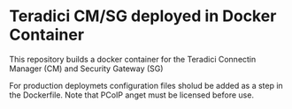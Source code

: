 # Teradici CM/SG deployed in Docker Container
This repository builds a docker container for the Teradici Connectin Manager (CM) and Security Gateway (SG)

For production deploymets configuration files sholud be added as a step in the Dockerfile. Note that PCoIP anget must be licensed before use.
